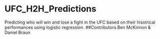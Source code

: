 # UFC_H2H_Predictions
Predicting who will win and lose a fight in the UFC based on their hisotrical performances using logistic regression.
##Contributors
Ben McKinnon & Daniel Braun